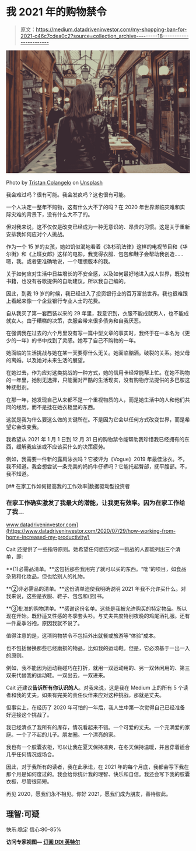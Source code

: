 # 我 2021 年的购物禁令

> 原文：<https://medium.datadriveninvestor.com/my-shopping-ban-for-2021-c46c7cdea0c2?source=collection_archive---------18----------------------->

![](img/e196c46f4a17bd7e731cf11de1442c75.png)

Photo by [Tristan Colangelo](https://unsplash.com/@tristancolangelo?utm_source=unsplash&utm_medium=referral&utm_content=creditCopyText) on [Unsplash](https://unsplash.com/s/photos/shopping-bags?utm_source=unsplash&utm_medium=referral&utm_content=creditCopyText)

我会难过吗？很有可能。我会发疯吗？这也很有可能。

一个人决定一整年不购物，这有什么大不了的吗？在 2020 年世界濒临灾难和实际灾难的背景下，没有什么大不了的。

但对我来说，这不仅仅是改变已经成为一种无意识的、昂贵的习惯。这是关于重新安排我如何应对个人挑战。

作为一个 15 岁的女孩，她如饥似渴地看着《洛杉矶法律》这样的电视节目和《华尔街》和《上班女郎》这样的电影，我觉得衣服、包包和鞋子会帮助我创造……嗯，我。或者更准确地说，一个理想版本的我。

关于如何应对生活中日益增长的不安全感，以及如何最好地进入成人世界，既没有书籍，也没有谷歌提供的自助建议。所以我自己编的。

因此，到我 19 岁的时候，我已经进入了投资银行业的百万富翁世界。我也很难跟上看起来像一个企业银行专业人士的花费。

自从我买了第一套西装以来的 29 年里，我意识到，衣服不能成就男人，也不能成就女人。由于糟糕的决策，衣服会带来很多债务和自我厌恶。

在强调我在过去的六个月里没有写一篇中型文章的事实时，我终于在一本名为《更少的一年》的书中找到了灵感。她写了自己不购物的一年。

她面临的生活挑战与她在某一天要穿什么无关。她面临酗酒。破裂的关系。她父母的离婚。以及她对未来生活的展望。

在她过去，作为应对这类挑战的一种方式，她的信用卡经常能帮上忙。在她不购物的一年里，她别无选择，只能面对严酷的生活现实，没有购物疗法提供的多巴胺这种抚慰剂。

在那一年，她发现自己从来都不是一个重视物质的人，而是她生活中的人和他们共同的经历。而不是挂在她衣柜里的东西。

这就是我为什么要这么做的关键所在。不是因为它会以任何方式改变世界，而是希望它会改变我。

我希望从 2021 年 1 月 1 日到 12 月 31 日的购物禁令能帮助我珍惜我已经拥有的东西，缓解我应该或不应该买什么的决策疲劳。

例如，我需要一件新的露肩泳衣吗？它被评为《Vogue》2019 年最佳泳衣。不，我不知道。我会想尝试一条完美的妈妈牛仔裤吗？它能托起臀部，抚平腹部。不，我不知道。

[](https://www.datadriveninvestor.com/2020/07/29/how-working-from-home-increased-my-productivity/) [## 在家工作如何提高我的工作效率|数据驱动型投资者

### 在家工作确实激发了我最大的潜能，让我更有效率。因为在家工作给了我…

www.datadriveninvestor.com](https://www.datadriveninvestor.com/2020/07/29/how-working-from-home-increased-my-productivity/) 

Cait 还提供了一些指导原则。她希望任何想应对这一挑战的人都能列出三个清单，即:

**(1)必需品清单。**这包括那些我用完了就可以买的东西。“咄”的项目，如食品杂货和化妆品，但也给别人的礼物。

**②非必需品的清单。**这份清单迫使我明确说明 2021 年我不允许买什么。对我来说，这些是衣服、鞋子、包包和(囧)书。

**③批准的购物清单。**感谢这份名单。这些是我被允许购买的特定物品。所以现在开始。既舒适又性感的冬季套头衫。与丈夫共度特别夜晚的鸡尾酒礼服。还有一件夏季浴袍，原因我就不说了。

值得注意的是，这项购物禁令不包括外出就餐或旅游等“体验”成本。

也不包括替换那些已经磨损的物品，比如我的运动鞋。但是，它必须基于一出一入的原则。

例如，我不能因为运动鞋碰巧在打折，就用一双运动用的、另一双休闲用的、第三双来代替我的运动鞋。一双出去，一双进来。

Cait 还建议**告诉所有你认识的人**。对我来说，这是我在 Medium 上的所有 5 个读者和我的丈夫。如果有完美的责任伙伴来应对这种挑战，那就是丈夫。

但事实上，在经历了 2020 年可怕的一年后，我人生中第一次觉得自己已经准备好迎接这个挑战了。

我已经清点了我所有的库存，情况看起来不错。一个可爱的丈夫。一个充满爱的家庭。一个了不起的儿子。朋友圈。一个漂亮的家。

我也有一个胶囊衣柜，可以让我在夏天保持凉爽，在冬天保持温暖，并且穿着适合几乎任何情况或场合。

因此，对于我所有的读者，我在此承诺，在 2021 年的每个月底，我都会写下我在那个月是如何度过的。我会给你统计我的理智、快乐和自信。我还会写下我的胶囊衣橱，尽管很简短。

再见 2020，愿我们永不相见。你好 2021，愿我们成为朋友，善待彼此。

## 理智:可疑
快乐:稳定
信心:80–85%

**访问专家视图—** [**订阅 DDI 英特尔**](https://datadriveninvestor.com/ddi-intel)